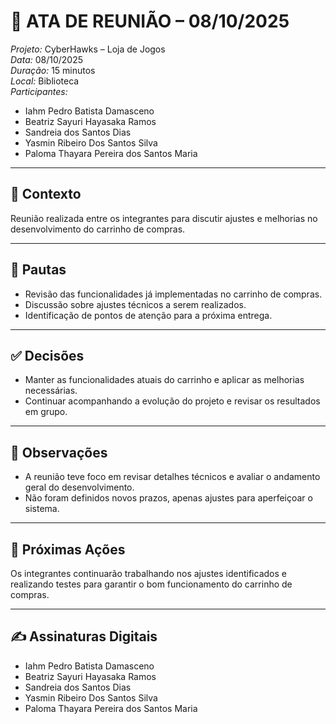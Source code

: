 # 📝 ATA DE REUNIÃO – 08/10/2025 

*Projeto:* CyberHawks – Loja de Jogos  
*Data:* 08/10/2025  
*Duração:* 15 minutos  
*Local:* Biblioteca  
*Participantes:*  
- Iahm Pedro Batista Damasceno  
- Beatriz Sayuri Hayasaka Ramos  
- Sandreia dos Santos Dias  
- Yasmin Ribeiro Dos Santos Silva  
- Paloma Thayara Pereira dos Santos Maria  

---

## 🎯 Contexto
Reunião realizada entre os integrantes para discutir ajustes e melhorias no desenvolvimento do carrinho de compras.

---

## 📌 Pautas
- Revisão das funcionalidades já implementadas no carrinho de compras.  
- Discussão sobre ajustes técnicos a serem realizados.  
- Identificação de pontos de atenção para a próxima entrega.

---

## ✅ Decisões
- Manter as funcionalidades atuais do carrinho e aplicar as melhorias necessárias.  
- Continuar acompanhando a evolução do projeto e revisar os resultados em grupo.

---

## 📝 Observações
- A reunião teve foco em revisar detalhes técnicos e avaliar o andamento geral do desenvolvimento.  
- Não foram definidos novos prazos, apenas ajustes para aperfeiçoar o sistema.

---

## 🚀 Próximas Ações
Os integrantes continuarão trabalhando nos ajustes identificados e realizando testes para garantir o bom funcionamento do carrinho de compras.

---

## ✍ Assinaturas Digitais
- Iahm Pedro Batista Damasceno  
- Beatriz Sayuri Hayasaka Ramos  
- Sandreia dos Santos Dias  
- Yasmin Ribeiro Dos Santos Silva  
- Paloma Thayara Pereira dos Santos Maria
